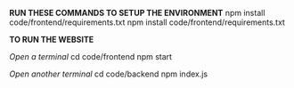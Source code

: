 **RUN THESE COMMANDS TO SETUP THE ENVIRONMENT**
npm install code/frontend/requirements.txt
npm install code/frontend/requirements.txt

**TO RUN THE WEBSITE**

_Open a terminal_
cd code/frontend
npm start

_Open another terminal_
cd code/backend
npm index.js
